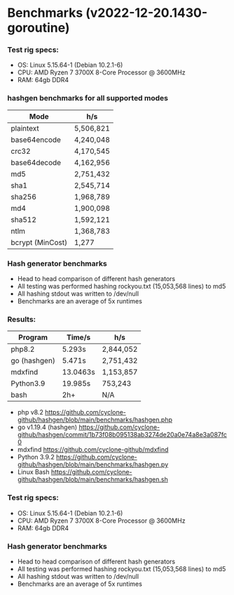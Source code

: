 # Benchmarks (v2022-12-20.1430-goroutine)

### Test rig specs:
 - OS: Linux 5.15.64-1 (Debian 10.2.1-6)
 - CPU: AMD Ryzen 7 3700X 8-Core Processor @ 3600MHz
 - RAM: 64gb DDR4
 
### hashgen benchmarks for all supported modes

| Mode  | h/s |
| ------------- | ------------- | 
| plaintext | 5,506,821 | 
| base64encode | 4,240,048 | 
| crc32 | 4,170,545 | 
| base64decode | 4,162,956 | 
| md5 | 2,751,432 | 
| sha1 | 2,545,714 | 
| sha256 | 1,968,789 | 
| md4 | 1,900,098 | 
| sha512 | 1,592,121 | 
| ntlm | 1,368,783 | 
| bcrypt (MinCost) | 1,277 | 

### Hash generator benchmarks
 - Head to head comparison of different hash generators
 - All testing was performed hashing rockyou.txt (15,053,568 lines) to md5
 - All hashing stdout was written to /dev/null
 - Benchmarks are an average of 5x runtimes

### Results:
| Program  | Time/s | h/s |
| ------------- | ------------- | ------------- |
| php8.2		| 5.293s | 2,844,052 |
| go (hashgen)	| 5.471s | 2,751,432 |
| mdxfind		| 13.0463s | 1,153,857 |
| Python3.9	| 19.985s | 753,243 |
| bash | 2h+ | N/A |

- php v8.2 https://github.com/cyclone-github/hashgen/blob/main/benchmarks/hashgen.php
- go v1.19.4 (hashgen) https://github.com/cyclone-github/hashgen/commit/1b73f08b095138ab3274de20a0e74a8e3a087fc0
- mdxfind https://github.com/cyclone-github/mdxfind
- Python 3.9.2 https://github.com/cyclone-github/hashgen/blob/main/benchmarks/hashgen.py
- Linux Bash https://github.com/cyclone-github/hashgen/blob/main/benchmarks/hashgen.sh

### Test rig specs:
 - OS: Linux 5.15.64-1 (Debian 10.2.1-6)
 - CPU: AMD Ryzen 7 3700X 8-Core Processor @ 3600MHz
 - RAM: 64gb DDR4

### Hash generator benchmarks
 - Head to head comparison of different hash generators
 - All testing was performed hashing rockyou.txt (15,053,568 lines) to md5
 - All hashing stdout was written to /dev/null
 - Benchmarks are an average of 5x runtimes

